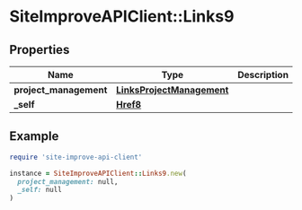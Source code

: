 # SiteImproveAPIClient::Links9

## Properties

| Name | Type | Description | Notes |
| ---- | ---- | ----------- | ----- |
| **project_management** | [**LinksProjectManagement**](LinksProjectManagement.md) |  | [optional] |
| **_self** | [**Href8**](Href8.md) |  | [optional] |

## Example

```ruby
require 'site-improve-api-client'

instance = SiteImproveAPIClient::Links9.new(
  project_management: null,
  _self: null
)
```

